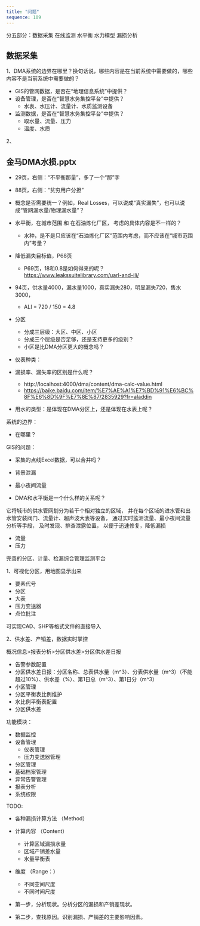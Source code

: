 ```yaml
---
title: "问题"
sequence: 109
---
```


分五部分：数据采集 在线监测 水平衡 水力模型 漏损分析

## 数据采集

1、DMA系统的边界在哪里？换句话说，哪些内容是在当前系统中需要做的，哪些内容不是当前系统中需要做的？

- GIS的管网数据，是否在“地理信息系统”中提供？
- 设备管理，是否在“智慧水务集控平台”中提供？
  - 水表、水压计、流量计、水质监测设备
- 监测数据，是否在“智慧水务集控平台”中提供？
  - 取水量、流量、压力
  - 温度、水质

2、

## 金马DMA水损.pptx

- 29页，右侧：“不平衡那量”，多了一个“那”字
- 88页，右侧：“贫穷用户分担”


- 概念是否需要统一？例如，Real Losses，可以说成“真实漏失”，也可以说成“管网漏水量/物理漏水量”？
- 水平衡，在城市范围 和 在石油炼化厂区， 考虑的具体内容是不一样的？
  - 水种，是不是只应该在“石油炼化厂区”范围内考虑，而不应该在“城市范围内”考量？
- 降低漏失目标值，P68页
  - P69页，18和0.8是如何得来的呢？ https://www.leakssuitelibrary.com/uarl-and-ili/
- 94页，供水量4000，漏水量1000，真实漏失280，明显漏失720，售水3000，
  - ALI = 720 / 150 = 4.8

- 分区
  - 分成三层级：大区、中区、小区
  - 分成三个层级是否足够，还是支持更多的级别？
  - 小区是比DMA分区更大的概念吗？
- 仪表种类：
- 漏损率、漏失率的区别是什么呢？ 
  - http://localhost:4000/dma/content/dma-calc-value.html
  - https://baike.baidu.com/item/%E7%AE%A1%E7%BD%91%E6%BC%8F%E6%8D%9F%E7%8E%87/2835929?fr=aladdin
- 用水的类型：是体现在DMA分区上，还是体现在水表上呢？

系统的边界：

- 在哪里？

GIS的问题：

- 采集的点线Excel数据，可以合并吗？

- 背景泄漏
- 最小夜间流量
- DMA和水平衡是一个什么样的关系呢？

它将城市的供水管网划分为若干个相对独立的区域，
并在每个区域的进水管和出水管安装阀门、流量计、超声波大表等设备，
通过实时监测流量、最小夜间流量分析等手段，
及时发现、排查泄露位置，
以便于迅速修复，降低漏损

- 流量
- 压力

完善的分区、计量、检漏综合管理监测平台



1、可视化分区，用地图显示出来

- 要素代号
- 分区
- 大表
- 压力变送器
- 点位批注

可实现CAD、SHP等格式文件的直接导入

2、供水差、产销差，数据实时掌控

概况信息>报表分析>分区供水差>分区供水差日报

- 告警参数配置
- 分区供水差日报：分区名称、总表供水量（m^3）、分表供水量（m^3）（不能超过10%）、供水差（%）、第1日总（m^3）、第1日分（m^3）
- 小区管理
- 分区平衡表比例维护
- 水比例平衡表配置
- 分区供水差

功能模块：

- 数据监控
- 设备管理
  - 仪表管理
  - 压力变送器管理
- 分区管理
- 基础档案管理
- 异常告警管理
- 报表分析
- 系统权限

TODO:

- 各种漏损计算方法 （Method）
- 计算内容 （Content）
  - 计算区域漏损水量
  - 区域产销差水量
  - 水量平衡表
- 维度 （Range：）
  - 不同空间尺度
  - 不同时间尺度

- 第一步，分析现状。分析分区的漏损和产销差现状。
- 第二步，查找原因。识别漏损、产销差的主要影响因素。
